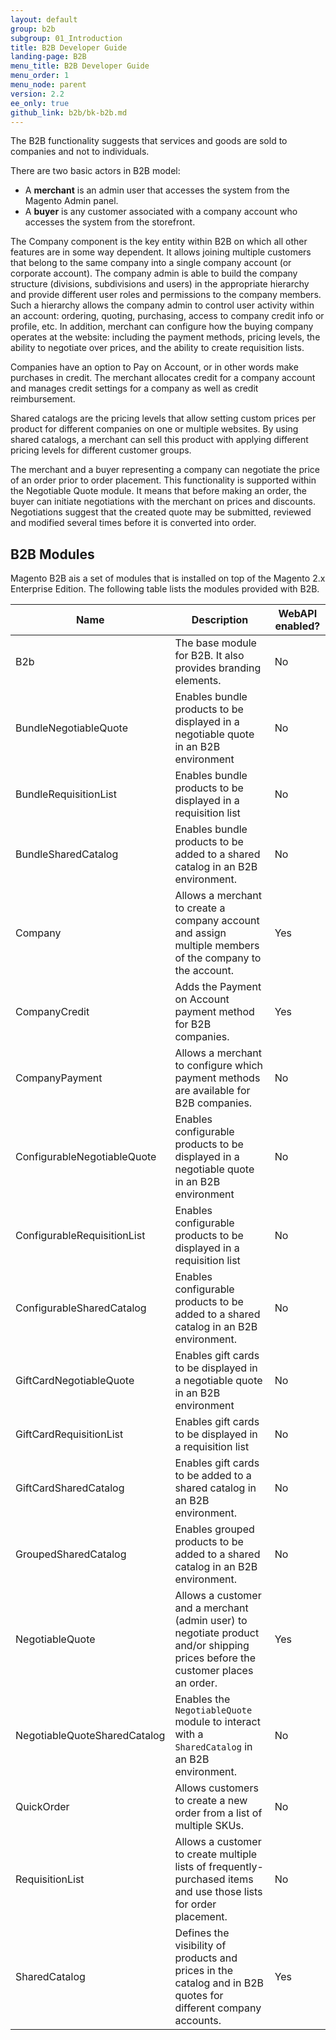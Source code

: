 ```yaml
---
layout: default
group: b2b
subgroup: 01_Introduction
title: B2B Developer Guide
landing-page: B2B
menu_title: B2B Developer Guide
menu_order: 1
menu_node: parent
version: 2.2
ee_only: true
github_link: b2b/bk-b2b.md
---
```


The B2B functionality suggests that services and goods are sold to companies and not to individuals.

There are two basic actors in B2B model:

* A **merchant** is an admin user that accesses the system from the Magento Admin panel.
* A **buyer** is any customer associated with a company account who accesses the system from the storefront.

The Company component is the key entity within B2B on which all other features are in some way dependent. It allows joining multiple customers that belong to the same company into a single company account (or corporate account). The company admin is able to build the company structure (divisions, subdivisions and users) in the appropriate hierarchy and provide different user roles and permissions to the company members. Such a hierarchy allows the company admin to control user activity within an account: ordering, quoting, purchasing, access to company credit info or profile, etc. In addition, merchant can configure how the buying company operates at the website: including the payment methods, pricing levels, the ability to negotiate over prices, and the ability to create requisition lists.

Companies have an option to Pay on Account, or in other words make purchases in credit. The merchant allocates credit for a company account and manages credit settings for a company as well as credit reimbursement.

Shared catalogs are the pricing levels that allow setting custom prices per product for different companies on one or multiple websites. By using shared catalogs, a merchant can sell this product with applying different pricing levels for different customer groups.

The merchant and a buyer representing a company can negotiate the price of an order prior to order placement. This functionality is supported within the Negotiable Quote module. It means that before making an order, the buyer can initiate negotiations with the merchant on prices and discounts. Negotiations suggest that the created quote may be submitted, reviewed and modified several times before it is converted into order.

## B2B Modules

Magento B2B ais a set of modules that is installed on top of the Magento 2.x Enterprise Edition. The following table lists the modules provided with B2B.

Name | Description | WebAPI enabled?
--- | --- | ---
B2b | The base module for B2B. It also provides branding elements. | No
BundleNegotiableQuote | Enables bundle products to be displayed in a negotiable quote in an B2B environment | No
BundleRequisitionList | Enables bundle products to be displayed in a requisition list | No
BundleSharedCatalog | Enables bundle products to be added to a shared catalog in an B2B environment. | No
Company | Allows a merchant to create a company account and assign multiple members of the company to the account. | Yes
CompanyCredit | Adds the Payment on Account payment method for B2B companies. | Yes
CompanyPayment | Allows a merchant to configure which payment methods are available for B2B companies. | No
ConfigurableNegotiableQuote | Enables configurable products to be displayed in a negotiable quote in an B2B environment | No
ConfigurableRequisitionList | Enables configurable products to be displayed in a requisition list | No
ConfigurableSharedCatalog |Enables configurable products to be added to a shared catalog in an B2B environment. | No
GiftCardNegotiableQuote | Enables gift cards to be displayed in a negotiable quote in an B2B environment | No
GiftCardRequisitionList | Enables gift cards to be displayed in a requisition list | No
GiftCardSharedCatalog | Enables gift cards to be added to a shared catalog in an B2B environment. | No
GroupedSharedCatalog | Enables grouped products to be added to a shared catalog in an B2B environment. | No
NegotiableQuote | Allows a customer and a merchant (admin user) to negotiate product and/or shipping prices before the customer places an order. | Yes
NegotiableQuoteSharedCatalog | Enables the `NegotiableQuote` module to interact with a `SharedCatalog` in an B2B environment. | No
QuickOrder | Allows customers to create a new order from a list of multiple SKUs. | No
RequisitionList | Allows a customer to create multiple lists of frequently-purchased items and use those lists for order placement. | No
SharedCatalog | Defines the visibility of products and prices in the catalog and in B2B quotes for different company accounts. | Yes
